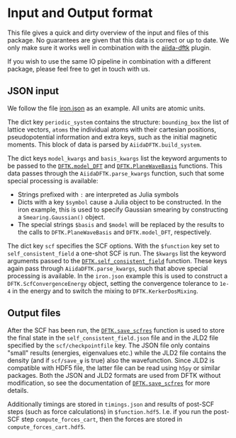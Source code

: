 # Input and Output format

This file gives a quick and dirty overview of the input and files of this package.
No guarantees are given that this data is correct or up to date.
We only make sure it works well in combination with
the [aiida-dftk](https://github.com/aiidaplugins/aiida-dftk) plugin.

If you wish to use the same IO pipeline in combination with a different package,
please feel free to get in touch with us.

## JSON input
We follow the file [iron.json](https://github.com/mfherbst/AiidaDFTK.jl/raw/master/test/iron.json) as an example.
All units are atomic units.

The dict key `periodic_system` contains the structure:
`bounding_box` the list of lattice vectors,
`atoms` the individual atoms with their cartesian positions,
pseudopotential information and extra keys,
such as the initial magnetic moments.
This block of data is parsed by `AiidaDFTK.build_system`.

The dict keys `model_kwargs` and `basis_kwargs` list the keyword arguments
to be passed to the [`DFTK.model_DFT`](https://docs.dftk.org/stable/api/#DFTK.model_DFT)
and [`DFTK.PlaneWaveBasis`](https://docs.dftk.org/stable/api/#DFTK.PlaneWaveBasis)
functions. This data passes through the `AiidaDFTK.parse_kwargs` function,
such that some special processing is available:
- Strings prefixed with `:` are interpreted as Julia symbols
- Dicts with a key `$symbol` cause a Julia object to be constructed.
  In the iron example, this is used to specify Gaussian smearing
  by constructing a `Smearing.Gaussian()` object.
- The special strings `$basis` and `$model` will be replaced by the results
  to the calls to `DFTK.PlaneWaveBasis` and `DFTK.model_DFT`, respectively.

The dict key `scf` specifies the SCF options. With the `$function` key
set to `self_consistent_field` a one-shot SCF is run.
The `$kwargs` list the keyword arguments passed to the
[`DFTK.self_consistent_field`](https://docs.dftk.org/stable/api/#DFTK.self_consistent_field)
function. These keys again pass through `AiidaDFTK.parse_kwargs`,
such that above special processing is available.
In the `iron.json` example this is used to construct a `DFTK.ScfConvergenceEnergy`
object, setting the convergence tolerance to `1e-4` in the energy
and to switch the mixing to `DFTK.KerkerDosMixing`.

## Output files
After the SCF has been run,
the [`DFTK.save_scfres`](https://docs.dftk.org/stable/api/#DFTK.save_scfres)
function is used to store the final state in the `self_consistent_field.json`
file and in the JLD2 file specified by the `scf/checkpointfile` key.
The JSON file only contains "small" results (energies, eigenvalues etc.)
while the JLD2 file contains the density (and if `scf/save_ψ` is true)
also the wavefunction. Since JLD2 is compatible with HDF5 file, the latter
file can be read using `h5py` or similar packages.
Both the JSON and JLD2 formats are used from DFTK without modification,
so see the documentation
of [`DFTK.save_scfres`](https://docs.dftk.org/stable/api/#DFTK.save_scfres)
for more details.

Additionally timings are stored in `timings.json` and results of post-SCF
steps (such as force calculations) in `$function.hdf5`. I.e. if you run
the post-SCF step `compute_forces_cart`, then the forces are stored
in `compute_forces_cart.hdf5`.
